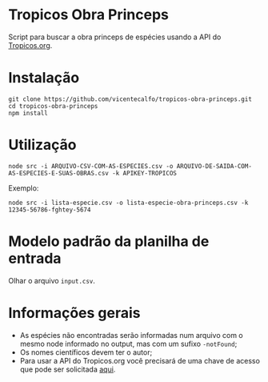 # Tropicos Obra Princeps
Script para buscar a obra princeps de espécies usando a API do [Tropicos.org](https://services.tropicos.org/help).

# Instalação
``` 
git clone https://github.com/vicentecalfo/tropicos-obra-princeps.git
cd tropicos-obra-princeps
npm install
```

# Utilização
`node src -i ARQUIVO-CSV-COM-AS-ESPECIES.csv -o ARQUIVO-DE-SAIDA-COM-AS-ESPECIES-E-SUAS-OBRAS.csv -k APIKEY-TROPICOS`

Exemplo:

`node src -i lista-especie.csv -o lista-especie-obra-princeps.csv -k 12345-56786-fghtey-5674`

# Modelo padrão da planilha de entrada
Olhar o arquivo `input.csv`. 

# Informações gerais
* As espécies não encontradas serão informadas num arquivo com o mesmo node informado no output, mas com um sufixo `-notFound`;
* Os nomes científicos devem ter o autor;
* Para usar a API do Tropicos.org você precisará de uma chave de acesso que pode ser solicitada [aqui](https://services.tropicos.org/help?requestkey).